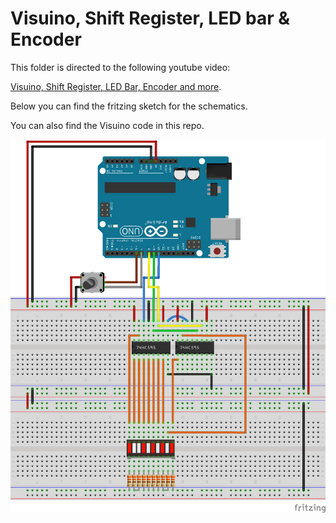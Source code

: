 # Visuino, Shift Register, LED bar & Encoder

This folder is directed to the following youtube video:

[Visuino, Shift Register, LED Bar, Encoder and more](https://youtu.be/DqWPlKA1Sew).

Below you can find the fritzing sketch for the schematics.

You can also find the Visuino code in this repo.

![Sketch Image](./Sketch.png)